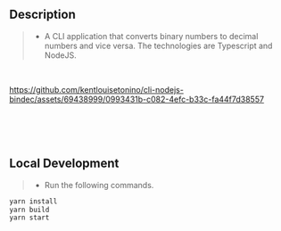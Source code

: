 ## Description
> - A CLI application that converts binary numbers to decimal numbers and vice versa.
    The technologies are Typescript and NodeJS.

<br />

https://github.com/kentlouisetonino/cli-nodejs-bindec/assets/69438999/0993431b-c082-4efc-b33c-fa44f7d38557

<br />
<br />
<br />



## Local Development
> - Run the following commands.
```bash
yarn install
yarn build
yarn start
```
